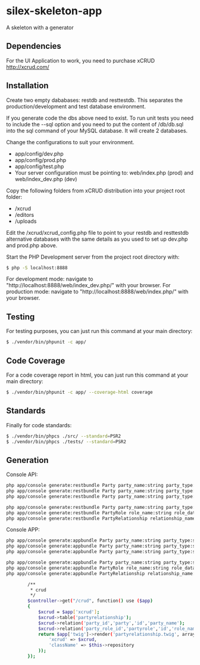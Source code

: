silex-skeleton-app
==================

A skeleton with a generator

Dependencies
------------

For the UI Application to work, you need to purchase xCRUD http://xcrud.com/

Installation
------------

Create two empty dababases: restdb and resttestdb.
This separates the production/development and test database environment.

If you generate code the dbs above need to exist.
To run unit tests you need to include the --sql option and you need to put the content of /db/db.sql into the sql command of your MySQL database. It will create 2 databases.

Change the configurations to suit your environment.

 * app/config/dev.php
 * app/config/prod.php
 * app/config/test.php
 * Your server configuration must be pointing to: web/index.php (prod) and web/index_dev.php (dev)

 Copy the following folders from xCRUD distribution into your project root folder:
 * /xcrud
 * /editors
 * /uploads

 Edit the /xcrud/xcrud_config.php file to point to your restdb and resttestdb alternative databases with the same details as you used to set up dev.php and prod.php above.

 Start the PHP Development server from the project root directory with:
 ``` sh
$ php -S localhost:8888
```
For development mode: navigate to "http://localhost:8888/web/index_dev.php/" with your browser.
For production mode: navigate to "http://localhost:8888/web/index.php/" with your browser.

Testing
-------

For testing purposes, you can just run this command at your main directory:

``` sh
$ ./vendor/bin/phpunit -c app/
```

Code Coverage
-------------

For a code coverage report in html, you can just run this command at your main directory:

``` sh
$ ./vendor/bin/phpunit -c app/ --coverage-html coverage
```

Standards
---------

Finally for code standards:

``` sh
$ ./vendor/bin/phpcs ./src/ --standard=PSR2
$ ./vendor/bin/phpcs ./tests/ --standard=PSR2
```

Generation
----------

Console API:

``` sh
php app/console generate:restbundle Party party_name:string party_type:string --sql
php app/console generate:restbundle Party party_name:string party_type:string --travis
php app/console generate:restbundle Party party_name:string party_type:string --migration

php app/console generate:restbundle Party party_name:string party_type:string --migration --sql
php app/console generate:restbundle PartyRole role_name:string role_data:string --migration --sql
php app/console generate:restbundle PartyRelationship relationship_name:string relationship_data:string party_id:string party_role_id:string --migration --sql
```

Console APP:

``` sh
php app/console generate:appbundle Party party_name:string party_type:string --sql
php app/console generate:appbundle Party party_name:string party_type:string --travis
php app/console generate:appbundle Party party_name:string party_type:string --migration

php app/console generate:appbundle Party party_name:string party_type:string --migration --sql
php app/console generate:appbundle PartyRole role_name:string role_data:string --migration --sql
php app/console generate:appbundle PartyRelationship relationship_name:string relationship_data:string party_id:string party_role_id:string --migration --sql

        /**
         * crud
         */
        $controller->get("/crud", function() use ($app)
        {
            $xcrud = $app['xcrud'];
            $xcrud->table('partyrelationship');
            $xcrud->relation('party_id','party','id','party_name');
            $xcrud->relation('party_role_id','partyrole','id','role_name');
            return $app['twig']->render('partyrelationship.twig', array(
                'xcrud' => $xcrud,
                'className' => $this->repository
            ));
        });
        
```